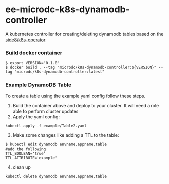 # ee-microdc-k8s-dynamodb-controller
A kubernetes controller for creating/deleting dynamodb tables based on the [side8/k8s-operator](https://github.com/side8/k8s-operator)


### Build docker container
```
$ export VERSION="0.1.0"
$ docker build . --tag "microdc/k8s-dynamodb-controller:${VERSION}" --tag "microdc/k8s-dynamodb-controller:latest"
```

### Example DynamoDB Table
To create a table using the example yaml config follow these steps.
1. Build the container above and deploy to your cluster. It will need a role able to perform cluster updates
2. Apply the yaml config:
```
kubectl apply -f example/Table2.yaml
```
3. Make some changes like adding a TTL to the table:
```
$ kubectl edit dynamodb envname.appname.table
#add the following
TTL_BOOLEAN='true'
TTL_ATTRIBUTE='example'
```
4. clean up
```
kubectl delete dynamodb envname.appname.table
```
